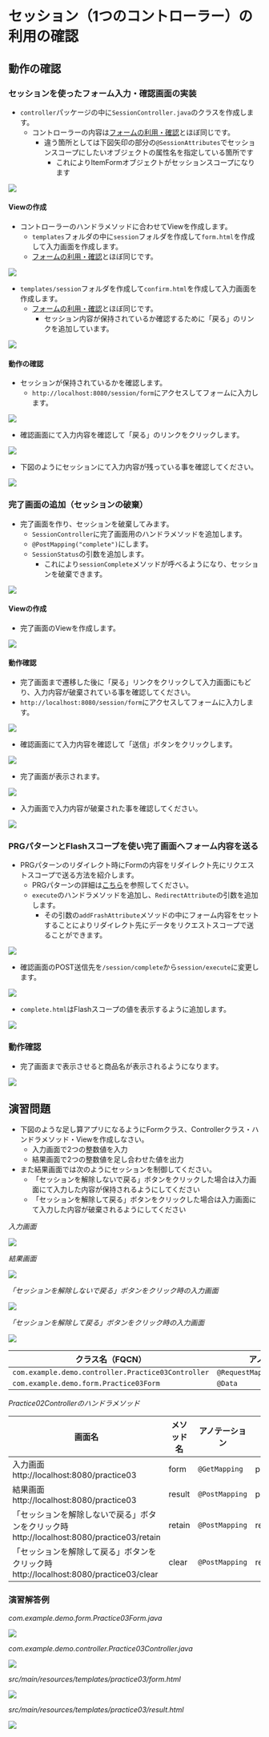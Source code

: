 # セッション（1つのコントローラー）の利用の確認

## 動作の確認

### セッションを使ったフォーム入力・確認画面の実装

- `controller`パッケージの中に`SessionController.java`のクラスを作成します。
  - コントローラーの内容は[フォームの利用・確認](mvc-form.md)とほぼ同じです。
    - 違う箇所としては下図矢印の部分の`@SessionAttributes`でセッションスコープにしたいオブジェクトの属性名を指定している箇所です
      - これによりItemFormオブジェクトがセッションスコープになります

![](img/springmvc-session-01.png)

#### Viewの作成

- コントローラーのハンドラメソッドに合わせてViewを作成します。
  - `templates`フォルダの中に`session`フォルダを作成して`form.html`を作成して入力画面を作成します。
  - [フォームの利用・確認](mvc-form.md)とほぼ同じです。

![](img/springmvc-session-02.png)

- `templates/session`フォルダを作成して`confirm.html`を作成して入力画面を作成します。
  - [フォームの利用・確認](mvc-form.md)とほぼ同じです。
    - セッション内容が保持されているか確認するために「戻る」のリンクを追加しています。

![](img/springmvc-session-03.png)

#### 動作の確認

- セッションが保持されているかを確認します。
  - `http://localhost:8080/session/form`にアクセスしてフォームに入力します。

![](img/springmvc-session-05.png)

- 確認画面にて入力内容を確認して「戻る」のリンクをクリックします。

![](img/springmvc-session-06.png)

- 下図のようにセッションにて入力内容が残っている事を確認してください。

![](img/springmvc-session-07.png)

### 完了画面の追加（セッションの破棄）

- 完了画面を作り、セッションを破棄してみます。
  - `SessionController`に完了画面用のハンドラメソッドを追加します。
  - `@PostMapping("complete")`にします。
  - `SessionStatus`の引数を追加します。
    - これにより`sessionComplete`メソッドが呼べるようになり、セッションを破棄できます。

![](img/springmvc-session-04.png)

#### Viewの作成

- 完了画面のViewを作成します。

![](img/springmvc-session-08.png)

#### 動作確認

- 完了画面まで遷移した後に「戻る」リンクをクリックして入力画面にもどり、入力内容が破棄されている事を確認してください。
- `http://localhost:8080/session/form`にアクセスしてフォームに入力します。

![](img/springmvc-session-05.png)

- 確認画面にて入力内容を確認して「送信」ボタンをクリックします。

![](img/springmvc-session-09.png)

- 完了画面が表示されます。

![](img/springmvc-session-10.png)

- 入力画面で入力内容が破棄された事を確認してください。

![](img/springmvc-session-11.png)

### PRGパターンとFlashスコープを使い完了画面へフォーム内容を送る

- PRGパターンのリダイレクト時にFormの内容をリダイレクト先にリクエストスコープで送る方法を紹介します。
  - PRGパターンの詳細は[こちら](https://qiita.com/furi/items/a32c106e9d7c4418fc9d#:~:text=%E4%B8%80%E8%A8%80%E3%81%A7%E8%A8%80%E3%81%86%E3%81%A8,POST%E3%81%97%E3%82%88%E3%81%86%E3%81%A8%E3%81%97%E3%81%A6%E3%81%97%E3%81%BE%E3%81%84%E3%81%BE%E3%81%99%E3%80%82)を参照してください。
  - `execute`のハンドラメソッドを追加し、`RedirectAttribute`の引数を追加します。
    - その引数の`addFrashAttribute`メソッドの中にフォーム内容をセットすることによりリダイレクト先にデータをリクエストスコープで送ることができます。

![](img/spring-session-flash.png)

- 確認画面のPOST送信先を`/session/complete`から`session/execute`に変更します。

![](img/spring-session-flash-view.png)

- `complete.html`はFlashスコープの値を表示するように追加します。

![](img/spring-session-flash-comple.png)

### 動作確認

- 完了画面まで表示させると商品名が表示されるようになります。

![](img/spring-sessionn-flash-02.png)

## 演習問題

- 下図のような足し算アプリになるようにFormクラス、Controllerクラス・ハンドラメソッド・Viewを作成しなさい。
  - 入力画面で2つの整数値を入力
  - 結果画面で2つの整数値を足し合わせた値を出力
- また結果画面では次のようにセッションを制御してください。
  - 「セッションを解除しないで戻る」ボタンをクリックした場合は入力画面にて入力した内容が保持されるようにしてください
  - 「セッションを解除して戻る」ボタンをクリックした場合は入力画面にて入力した内容が破棄されるようにしてください

_入力画面_

![](img/springmvc-practice03-01.png)

_結果画面_

![](img/springmvc-practice03-02.png)

_「セッションを解除しないで戻る」ボタンをクリック時の入力画面_

![](img/springmvc-practice03-01.png)

_「セッションを解除して戻る」ボタンをクリック時の入力画面_

![](img/springmvc-practice03-03.png)

|クラス名（FQCN）|アノテーション|
|---|---|
|`com.example.demo.controller.Practice03Controller`|`@RequestMapping("practice02")`
|`com.example.demo.form.Practice03Form`|`@Data`

_Practice02Controllerのハンドラメソッド_

画面名|メソッド名|アノテーション|戻り値
---|---|---|---
入力画面<br>http://localhost:8080/practice03|form|`@GetMapping`|practice03/form
結果画面<br>http://localhost:8080/practice03|result|`@PostMapping`|practice03/result
「セッションを解除しないで戻る」ボタンをクリック時<br>http://localhost:8080/practice03/retain|retain|`@PostMapping`|redirect:/practice03
「セッションを解除して戻る」ボタンをクリック時<br>http://localhost:8080/practice03/clear|clear|`@PostMapping`|redirect:/practice03


### 演習解答例

_com.example.demo.form.Practice03Form.java_

![](img/springmvc-practice03-a1.png)

_com.example.demo.controller.Practice03Controller.java_

![](img/springmvc-practice03-a2.png)

_src/main/resources/templates/practice03/form.html_

![](img/springmvc-practice03-a3.png)

_src/main/resources/templates/practice03/result.html_

![](img/springmvc-practice03-a4.png)